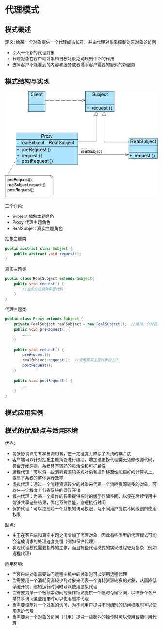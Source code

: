 # 代理模式

## 模式概述

定义: 给某一个对象提供一个代理或占位符，并由代理对象来控制对原对象的访问

* 引入一个新的代理对象
* 代理对象在客户端对象和目标对象之间起到中介的作用
* 去掉客户不能看到的内容和服务或者增添客户需要的额外的新服务

## 模式结构与实现

![代理模式结构图](picture\ProxyPattern.png)

三个角色:

* Subject 抽象主题角色
* Proxy 代理主题角色
* RealSubject 真实主题角色

抽象主题类:

```java
public abstract class Subject {
	public abstract void request();
}
```

真实主题类:

```java
public class RealSubject extends Subject{
	public void request() {
        //业务方法具体实现代码
    }
}
```

代理主题类:

```java
public class Proxy extends Subject {
    private RealSubject realSubject = new RealSubject();  //维持一个对真实主题对象的引用 
    public void preRequest() {
        …...
    }
 
    public void request() {
        preRequest();
        realSubject.request();  //调用真实主题对象的方法
        postRequest();
    }
 
    public void postRequest() {
        ……
    }
}
```



## 模式应用实例

## 模式的优/缺点与适用环境

优点: 

* 能够协调调用者和被调用者，在一定程度上降低了系统的耦合度
* 客户端可以针对抽象主题角色进行编程，增加和更换代理类无须修改源代码，符合开闭原则，系统具有较好的灵活性和可扩展性
* 远程代理：可以将一些消耗资源较多的对象和操作移至性能更好的计算机上，提高了系统的整体运行效率
* 虚拟代理：通过一个消耗资源较少的对象来代表一个消耗资源较多的对象，可以在一定程度上节省系统的运行开销
* 缓冲代理：为某一个操作的结果提供临时的缓存存储空间，以便在后续使用中能够共享这些结果，优化系统性能，缩短执行时间
* 保护代理：可以控制对一个对象的访问权限，为不同用户提供不同级别的使用权限

缺点: 

* 由于在客户端和真实主题之间增加了代理对象，因此有些类型的代理模式可能会造成请求的处理速度变慢（例如保护代理）
* 实现代理模式需要额外的工作，而且有些代理模式的实现过程较为复杂（例如远程代理）

适用环境: 

* 当客户端对象需要访问远程主机中的对象时可以使用远程代理
* 当需要用一个消耗资源较少的对象来代表一个消耗资源较多的对象，从而降低系统开销、缩短运行时间时可以使用虚拟代理
* 当需要为某一个被频繁访问的操作结果提供一个临时存储空间，以供多个客户端共享访问这些结果时可以使用缓冲代理
* 当需要控制对一个对象的访问，为不同用户提供不同级别的访问权限时可以使用保护代理
* 当需要为一个对象的访问（引用）提供一些额外的操作时可以使用智能引用代理